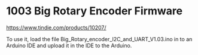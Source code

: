 # 1003 Big Rotary Encoder Firmware

https://www.tindie.com/products/10207/

To use it, load the file Big_Rotary_encoder_I2C_and_UART_V1.03.ino in to an Arduino IDE and upload it in the IDE to the Arduino.
